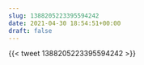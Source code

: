 ```yaml
---
slug: 1388205223395594242
date: 2021-04-30 18:54:51+00:00
draft: false
---
```


{{< tweet 1388205223395594242 >}}
